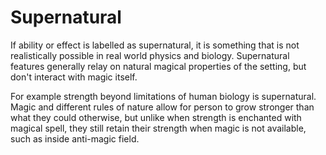 # Supernatural

If ability or effect is labelled as supernatural, it is something that is not
realistically possible in real world physics and biology. Supernatural features
generally relay on natural magical properties of the setting, but don't interact
with magic itself.

For example strength beyond limitations of human biology is supernatural. Magic
and different rules of nature allow for person to grow stronger than what they
could otherwise, but unlike when strength is enchanted with magical spell, they
still retain their strength when magic is not available, such as inside
anti-magic field.
